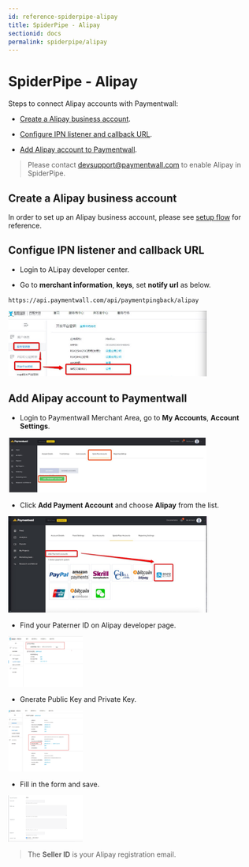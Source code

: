 ```yaml
---
id: reference-spiderpipe-alipay
title: SpiderPipe - Alipay
sectionid: docs
permalink: spiderpipe/alipay
---
```


# SpiderPipe - Alipay

Steps to connect Alipay accounts with Paymentwall:

* [Create a Alipay business account](#create-a-alipay-business-account).

* [Configure IPN listener and callback URL](#configure-ipn-listener-and-callback-url).

* [Add Alipay account to Paymentwall](#add-alipay-account-to-paymentwall).

> Please contact [devsupport@paymentwall.com](mailto:devsupport@paymentwall.com) to enable Alipay in SpiderPipe.

## Create a Alipay business account

In order to set up an Alipay business account, please see [setup flow](https://openhome.alipay.com/developmentDocument.htm) for reference.

## Configue IPN listener and callback URL

* Login to ALipay developer center.

* Go to **merchant information**, **keys**, set **notify url** as below.

```
https://api.paymentwall.com/api/paymentpingback/alipay
```

<div class="docs-img">
	<img src="/textures/pic/reference/spiderpipe/alipay-merchant_info-set-ipn.jpg" style="max-width:80%">
</div>


## Add Alipay account to Paymentwall

* Login to Paymentwall Merchant Area, go to **My Accounts**, **Account Settings**.

<div class="docs-img">
	<img src="/textures/pic/reference/spiderpipe/pw-account_settings-add-spiderpipe-account.jpg" style="max-width:80%">
</div>

* Click **Add Payment Account** and choose **Alipay** from the list.

<div class="docs-img">
	<img src="/textures/pic/reference/spiderpipe/pw-account_settings-spiderpipe-select-alipay.jpg" style="max-width:80%">
</div>

* Find your Paterner ID on Alipay developer page.

<div class="docs-img">
	<img src="/textures/pic/reference/spiderpipe/alipay-merchant_info-partner-id.jpg" style="max-width:30%">
</div>

* Gnerate Public Key and Private Key.

<div class="docs-img">
	<img src="/textures/pic/reference/spiderpipe/alipay-merchant_info-keys.jpg" style="max-width:30%">
</div>

* Fill in the form and save.

<div class="docs-img">
	<img src="/textures/pic/reference/spiderpipe/pw-account_settings-spiderpipe-alipay-form.png" style="max-width:30%">
</div>

> The **Seller ID** is your Alipay registration email.


